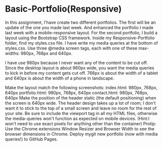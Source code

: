 # Basic-Portfolio(Responsive)
In this assignment, I'have create two different portfolios. The first will be an update of the one you made last week. And enhanced the portfolio I made last week with a mobile-responsive layout. For the second portfolio, I build a layout using the Bootstrap CSS framework.
Inside my Responsive-Portfolio folder, find my styles.css file.  I have write my media queries at the bottom of styles.css. Use three @media screen tags, each with one of these max-widths: 980px, 768px and 640px.

I have use 980px because  I never want any of the content to be cut off. Since the desktop layout is about 960px wide, you want the media queries to kick in before my content gets cut off. 768px is about the width of a tablet and 640px is about the width of a phone in landscape.

Make the layout match the following screenshots: index.html: 980px, 768px, 640px portfolio.html: 980px, 768px, 640px contact.html: 980px, 768px, 640px Make the position of the header static (the default positioning) when the screen is 640px wide. The header design takes up a lot of room; I don't want it to stick to the top of a small screen and leave no room for the rest of your site. Be sure to include the viewport tag in all my HTML files, otherwise the media-queries won't function as expected on mobile devices. (Hint:I won't need to use exact pixels for anything other than the container) Protip: Use the Chrome extensions Window Resizer and Browser Width to see the browser dimensions in Chrome. Deploy mygit  new portfolio (now with media queries!) to GitHub Pages.